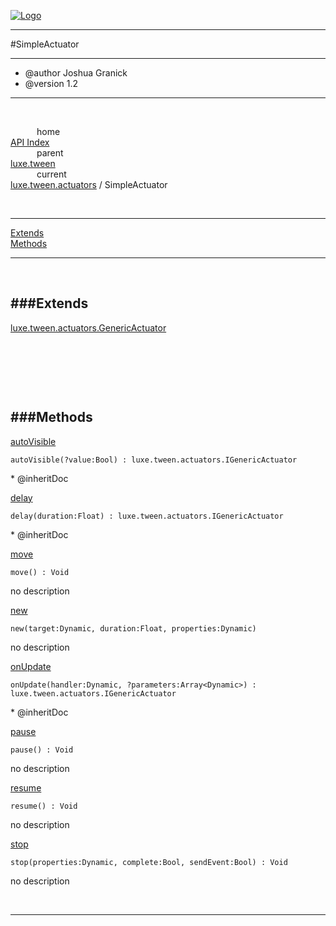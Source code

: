 
[![Logo](../../../../images/logo.png)](../../../../index.html)

---

#SimpleActuator

--- 

* @author Joshua Granick
 * @version 1.2

---
<br/>

&emsp;&emsp;&emsp;home   
[API Index](../../../../api/index.html#luxe.tween)   
&emsp;&emsp;&emsp;parent    
[luxe.tween](../)     
&emsp;&emsp;&emsp;current    
[luxe.tween.actuators](./) / SimpleActuator

<br/>

---


[Extends](#Extends)   
[Methods](#Methods)   


---

&nbsp;   

<a class="lift" name="Extends" ></a>
###Extends   
---
<a class="lift" name="luxe.tween.actuators.GenericActuator" href="{{{rel_path}}}api/luxe/tween/actuators/GenericActuator.html">luxe.tween.actuators.GenericActuator</a>

&nbsp;   

&nbsp;   

&nbsp;   

<a class="lift" name="Methods" ></a>
###Methods   
---
<a class="lift" name="autoVisible" href="#autoVisible">autoVisible</a>



`autoVisible(?value:Bool) : luxe.tween.actuators.IGenericActuator`

<span class="small_desc_flat"> * @inheritDoc </span>   

<a class="lift" name="delay" href="#delay">delay</a>



`delay(duration:Float) : luxe.tween.actuators.IGenericActuator`

<span class="small_desc_flat"> * @inheritDoc </span>   

<a class="lift" name="move" href="#move">move</a>



`move() : Void`

<span class="small_desc_flat"> no description </span>   

<a class="lift" name="new" href="#new">new</a>



`new(target:Dynamic, duration:Float, properties:Dynamic) `

<span class="small_desc_flat"> no description </span>   

<a class="lift" name="onUpdate" href="#onUpdate">onUpdate</a>



`onUpdate(handler:Dynamic, ?parameters:Array<Dynamic>) : luxe.tween.actuators.IGenericActuator`

<span class="small_desc_flat"> * @inheritDoc </span>   

<a class="lift" name="pause" href="#pause">pause</a>



`pause() : Void`

<span class="small_desc_flat"> no description </span>   

<a class="lift" name="resume" href="#resume">resume</a>



`resume() : Void`

<span class="small_desc_flat"> no description </span>   

<a class="lift" name="stop" href="#stop">stop</a>



`stop(properties:Dynamic, complete:Bool, sendEvent:Bool) : Void`

<span class="small_desc_flat"> no description </span>   



&nbsp;
&nbsp;
&nbsp;

---  


&nbsp;   
&nbsp;   
